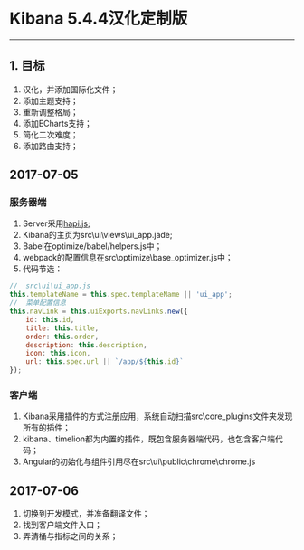 # Kibana 5.4.4汉化定制版
----------------------

## 1. 目标
1. 汉化，并添加国际化文件；
2. 添加主题支持；
3. 重新调整格局；
4. 添加ECharts支持；
5. 简化二次难度；
6. 添加路由支持；

## 2017-07-05
### 服务器端
1. Server采用[hapi.js](https://hapijs.com/);
2. Kibana的主页为src\ui\views\ui_app.jade;
3. Babel在optimize/babel/helpers.js中；
4. webpack的配置信息在src\optimize\base_optimizer.js中；
5. 代码节选：
```javascript
//  src\ui\ui_app.js
this.templateName = this.spec.templateName || 'ui_app';
//  菜单配置信息
this.navLink = this.uiExports.navLinks.new({
    id: this.id,
    title: this.title,
    order: this.order,
    description: this.description,
    icon: this.icon,
    url: this.spec.url || `/app/${this.id}`
});
```
### 客户端
1. Kibana采用插件的方式注册应用，系统自动扫描src\core_plugins文件夹发现所有的插件；
2. kibana、timelion都为内置的插件，既包含服务器端代码，也包含客户端代码；
3. Angular的初始化与组件引用尽在src\ui\public\chrome\chrome.js


## 2017-07-06
1. 切换到开发模式，并准备翻译文件；
2. 找到客户端文件入口；
3. 弄清桶与指标之间的关系；
